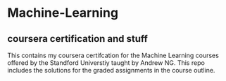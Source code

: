 # Machine-Learning
## coursera certification and stuff

This contains my coursera certifcation for the Machine Learning courses offered by the Standford Universtiy taught by Andrew NG. This repo includes the solutions for the graded assignments in the course outline.
